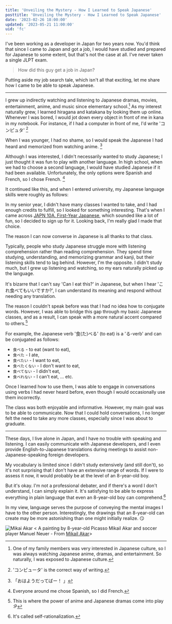 ```yaml
---
title: 'Unveiling the Mystery - How I Learned to Speak Japanese'
posttitle: 'Unveiling the Mystery - How I Learned to Speak Japanese'
date: '2023-02-26 18:00:00'
updated: '2023-05-21 11:00:00'
uid: 'fc'
---
```



I've been working as a developer in Japan for two years now. You'd think that since I came to Japan and got a job, I would have studied and prepared for Japanese to some extent, but that's not the case at all. I've never taken a single JLPT exam.

> How did this guy get a job in Japan?

Putting aside my job search tale, which isn't all that exciting, let me share how I came to be able to speak Japanese.

---

I grew up indirectly watching and listening to Japanese dramas, movies, entertainment, anime, and music since elementary school.[^a] As my interest naturally grew, I learned hiragana and katakana by looking them up online. Whenever I was bored, I would jot down every object in front of me in kana in my notebook. For instance, if I had a computer in front of me, I'd write 'コンピュタ' [^b]

When I was younger, I had no shame, so I would speak the Japanese I had heard and memorized from watching anime. [^c]

Although I was interested, I didn't necessarily wanted to study Japanese; I just thought it was fun to play with another language. In high school, when we had to choose a second language, I would have studied Japanese if it had been available. Unfortunately, the only options were Spanish and French, so I chose French. [^e]

It continued like this, and when I entered university, my Japanese language skills were roughly as follows:


In my senior year, I didn't have many classes I wanted to take, and I had enough credits to fulfill, so I looked for something interesting. That's when I came across [JAPN 10A. First-Year Japanese](https://catalog.ucsd.edu/courses/JAPN.html), which sounded like a lot of fun, so I decided to sign up for it. Looking back, I'm really glad I made that choice.

The reason I can now converse in Japanese is all thanks to that class.

Typically, people who study Japanese struggle more with listening comprehension rather than reading comprehension. They spend time studying, understanding, and memorizing grammar and kanji, but their listening skills tend to lag behind. However, I'm the opposite. I didn't study much, but I grew up listening and watching, so my ears naturally picked up the language.

It's bizarre that I can't say 'Can I eat this?' in Japanese, but when I hear 'これ食べてもいいですか?', I can understand its meaning and respond without needing any translation.

The reason I couldn't speak before was that I had no idea how to conjugate words. However, I was able to bridge this gap through my basic Japanese classes, and as a result, I can speak with a more natural accent compared to others.[^f]

For example, the Japanese verb '食(た)べる' (to eat) is a 'る-verb' and can be conjugated as follows:

- `食べる` - to eat (want to eat),
- `食べた` - I ate,
- `食べたい` - I want to eat,
- `食べたくない` - I don't want to eat,
- `食べてない` - I didn't eat,
- `食べれない` - I can't eat, ... etc.

Once I learned how to use them, I was able to engage in conversations using verbs I had never heard before, even though I would occasionally use them incorrectly.

The class was both enjoyable and informative. However, my main goal was to be able to communicate. Now that I could hold conversations, I no longer felt the need to take any more classes, especially since I was about to graduate.

---

These days, I live alone in Japan, and I have no trouble with speaking and listening. I can easily communicate with Japanese developers, and I even provide English-to-Japanese translations during meetings to assist non-Japanese-speaking foreign developers.

My vocabulary is limited since I didn't study extensively (and still don't), so it's not surprising that I don't have an extensive range of words. If I were to assess it now, it would probably be at the level of an 8-year-old boy.

But it's okay. I'm not a professional debater, and if there's a word I don't understand, I can simply explain it. It's satisfying to be able to express everything in plain language that even an 8-year-old boy can comprehend.[^g]

In my view, language serves the purpose of conveying the mental images I have to the other person. Interestingly, the drawings that an 8-year-old can create may be more astonishing than one might initially realize. 😏

![Mikai Akar](/images/mikail-akar.webp)
< A painting by 8-year-old Picasso Mikail Akar and soccer player Manuel Neuer - From [Mikail Akar](https://www.instagram.com/mikails_galerie/?hl=en)>

[^a]: One of my family members was very interested in Japanese culture, so I was always watching Japanese anime, dramas, and entertainment. So naturally, I was exposed to Japanese culture.
[^b]: 'コンピュータ' is the correct way of writing.
[^c]: 「おはようだってばー！ 」
[^e]: Everyone around me chose Spanish, so I did French.
[^f]: This is where the power of anime and Japanese dramas come into play :P
[^g]: It's called self-rationalization.